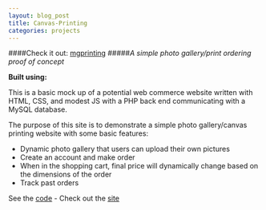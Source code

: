 ```yaml
---
layout: blog_post
title: Canvas-Printing
categories: projects
---
```


####Check it out: [mgprinting](http://mgprinting.herokuapp.com/)
#####*A simple photo gallery/print ordering proof of concept*

<p><strong>Built using:</strong>&nbsp;&nbsp;<span title="PHP" class="pict-prog-php02 fa-2x"> </span>&nbsp;<span title="MySQL" class="pict-dbs-mysql icon-3x"> </span>&nbsp;<span title="JavaScript" class="pict-prog-js02 fa-2x"> </span>&nbsp;<span title="HTML5" class="pict-html5-01 fa-2x"> </span>&nbsp;<span title="CSS3" class="pict-css3-01 fa-2x"> </span></p>



This is a basic mock up of a potential web commerce website written with HTML, CSS, and modest JS with a PHP back end communicating with a MySQL database.

<!-- abridge -->

The purpose of this site is to demonstrate a simple photo gallery/canvas printing website with some basic features:

- Dynamic photo gallery that users can upload their own pictures
- Create an account and make order
- When in the shopping cart, final price will dynamically change based on the dimensions of the order
- Track past orders

See the [code](http://github.com/mgingras/Canvas-Printing/) - Check out the [site](http://mgprinting.herokuapp.com/)
